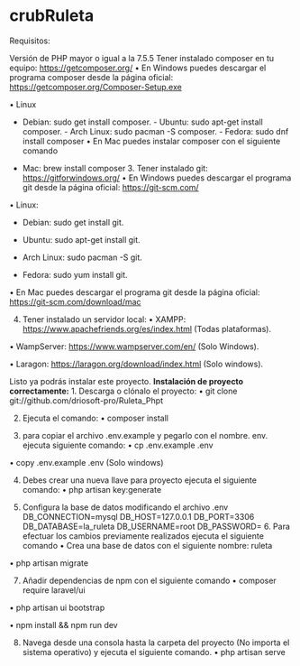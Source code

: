 # crubRuleta
Requisitos:

Versión de PHP mayor o igual a la 7.5.5 
Tener instalado composer en tu equipo: https://getcomposer.org/
• En Windows puedes descargar el programa composer desde la página oficial: https://getcomposer.org/Composer-Setup.exe

• Linux

- Debian: sudo get install composer. - Ubuntu: sudo apt-get install composer. - Arch Linux: sudo pacman -S composer. - Fedora: sudo dnf install composer
• En Mac puedes instalar composer con el siguiente comando

- Mac: brew install composer 3. Tener instalado git: https://gitforwindows.org/
• En Windows puedes descargar el programa git desde la página oficial: https://git-scm.com/

• Linux:

- Debian: sudo get install git.

- Ubuntu: sudo apt-get install git.

- Arch Linux: sudo pacman -S git.

- Fedora: sudo yum install git.

• En Mac puedes descargar el programa git desde la página oficial: https://git-scm.com/download/mac

4. Tener instalado un servidor local:
• XAMPP: https://www.apachefriends.org/es/index.html (Todas plataformas).

• WampServer: https://www.wampserver.com/en/ (Solo Windows).

• Laragon: https://laragon.org/download/index.html (Solo windows).

Listo ya podrás instalar este proyecto. **Instalación de proyecto correctamente:** 1. Descarga o clónalo el proyecto:
• git clone git://github.com/driosoft-pro/Ruleta_Phpt

2. Ejecuta el comando:
• composer install

3. para copiar el archivo .env.example y pegarlo con el nombre. env. ejecuta siguiente comando:
• cp .env.example .env

• copy .env.example .env (Solo windows)

4. Debes crear una nueva llave para proyecto ejecuta el siguiente comando:
• php artisan key:generate

5. Configura la base de datos modificando el archivo .env DB_CONNECTION=mysql DB_HOST=127.0.0.1 DB_PORT=3306 DB_DATABASE=la_ruleta DB_USERNAME=root DB_PASSWORD= 6. Para efectuar los cambios previamente realizados ejecuta el siguiente comando
• Crea una base de datos con el siguiente nombre: ruleta

• php artisan migrate

7. Añadir dependencias de npm con el siguiente comando
• composer require laravel/ui

• php artisan ui bootstrap

• npm install && npm run dev

8. Navega desde una consola hasta la carpeta del proyecto (No importa el sistema operativo) y ejecuta el siguiente comando.
• php artisan serve
